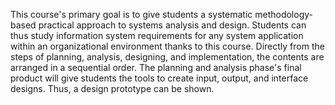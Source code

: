 This course's primary goal is to give students a systematic methodology-based practical approach to systems analysis and design. Students can thus study information system requirements for any system application within an organizational environment thanks to this course. Directly from the steps of planning, analysis, designing, and implementation, the contents are arranged in a sequential order. The planning and analysis phase's final product will give students the tools to create input, output, and interface designs. Thus, a design prototype can be shown.
